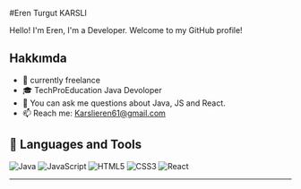 #Eren Turgut KARSLI

Hello! I'm Eren, I'm a Developer. Welcome to my GitHub profile!

## Hakkımda

- 💼 currently freelance
- 🎓 TechProEducation Java Devoloper
- 💬 You can ask me questions about Java, JS and React.
- 📫 Reach me: Karslieren61@gmail.com

## 🔧 Languages ​​and Tools

![Java](https://img.shields.io/badge/Java-ED8B00?style=for-the-badge&logo=java&logoColor=white)
![JavaScript](https://img.shields.io/badge/JavaScript-F7DF1E?style=for-the-badge&logo=javascript&logoColor=black)
![HTML5](https://img.shields.io/badge/HTML5-E34F26?style=for-the-badge&logo=html5&logoColor=white)
![CSS3](https://img.shields.io/badge/CSS3-1572B6?style=for-the-badge&logo=css3&logoColor=white)
![React](https://img.shields.io/badge/React-20232A?style=for-the-badge&logo=react&logoColor=61DAFB)

---

